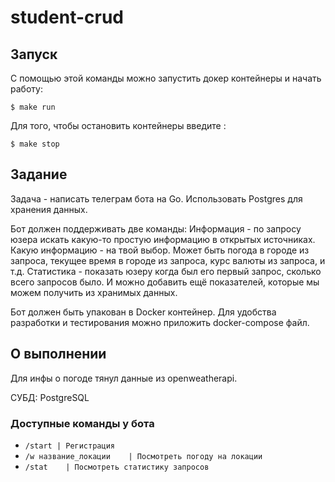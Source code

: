 # student-crud
## Запуск
С помощью этой команды можно запустить докер контейнеры и начать работу:
```console
$ make run
```
Для того, чтобы остановить контейнеры введите :
```console
$ make stop
```
## Задание
Задача - написать телеграм бота на Go. Использовать Postgres для хранения данных.

Бот должен поддерживать две команды:
Информация - по запросу юзера искать какую-то простую информацию в открытых источниках. Какую информацию - на твой выбор. Может быть погода в городе из запроса, текущее время в городе из запроса, курс валюты из запроса, и т.д.
Статистика - показать юзеру когда был его первый запрос, сколько всего запросов было. И можно добавить ещё показателей, которые мы можем получить из хранимых данных.

Бот должен быть упакован в Docker контейнер. Для удобства разработки и тестирования можно приложить docker-compose файл.


## О выполнении
Для инфы о погоде тянул данные из openweatherapi.

СУБД: PostgreSQL

### Доступные команды у бота
- `/start | Регистрация`
- `/w название_локации    | Посмотреть погоду на локации`
- `/stat    | Посмотреть статистику запросов`
